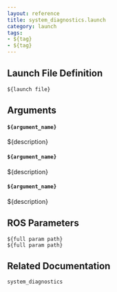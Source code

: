 ```yaml
---
layout: reference
title: system_diagnostics.launch
category: launch
tags: 
- ${tag}
- ${tag}
---
```


## Launch File Definition
```
${launch file}
```

## Arguments
#### `${argument_name}`
${description}

#### `${argument_name}`
${description}

#### `${argument_name}`
${description}

## ROS Parameters
``${full param path}``  
``${full param path}``  

## Related Documentation
``system_diagnostics``